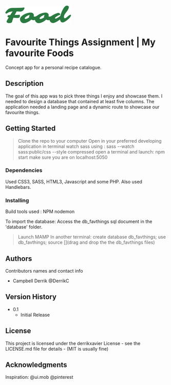 ![favthings Logo](/public/images/favthings_Readme.svg)
# Favourite Things Assignment | My favourite Foods
Concept app for a personal recipe catalogue.

## Description
The goal of this app was to pick three things I enjoy and showcase them. I needed to design a database that contained at least five columns. 
The application needed a landing page and a dynamic route to showcase our favourite things. 

## Getting Started
 >Clone the repo to your computer
 >Open in your preferred developing application
 >in terminal watch sass using : sass --watch sass:public/css --style compressed
 >open a terminal and launch: npm start
 >make sure you are on localhost:5050
 
### Dependencies

Used CSS3, SASS, HTML3, Javascript and some PHP. 
Also used Handlebars.

### Installing
Build tools used : NPM
nodemon

To import the database: 
Access the db_favthings sql document in the 'database' folder.

> Launch MAMP
In another terminal:
> create database db_favthings;
> use db_favthings;
>source [](drag and drop the the db_favthings files)

## Authors

Contributors names and contact info

* Campbell Derrik @DerrikC


## Version History

* 0.1
    * Initial Release

## License

This project is licensed under the derrikxavier License - see the LICENSE.md file for details - (MIT is usually fine)

## Acknowledgments

Inspiration: 
@ui.mob
@pinterest
